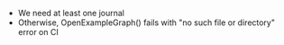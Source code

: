 - We need at least one journal
- Otherwise, OpenExampleGraph() fails with "no such file or directory" error on CI
